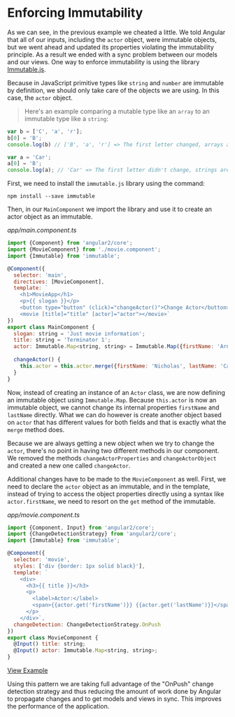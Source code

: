 # Enforcing Immutability

As we can see, in the previous example we cheated a little. We told Angular that all of our inputs, including the `actor` object, were immutable objects, but we went ahead and updated its properties violating the immutability principle. As a result we ended with a sync problem between our models and our views. One way to enforce immutability is using the library [Immutable.js](https://facebook.github.io/immutable-js/).

Because in JavaScript primitive types like `string` and `number` are immutable by definition, we should only take care of the objects we are using. In this case, the `actor` object.

> Here's an example comparing a mutable type like an `array` to an immutable type like a `string`:

```javascript
var b = ['C', 'a', 'r'];
b[0] = 'B';
console.log(b) // ['B', 'a', 'r'] => The first letter changed, arrays are mutable

var a = 'Car';
a[0] = 'B';
console.log(a); // 'Car' => The first letter didn't change, strings are immutable
``` 

First, we need to install the `immutable.js` library using the command:

```
npm install --save immutable
```

Then, in our `MainComponent` we import the library and use it to create an actor object as an immutable.

_app/main.component.ts_
```javascript
import {Component} from 'angular2/core';
import {MovieComponent} from './movie.component';
import {Immutable} from 'immutable';

@Component({
  selector: 'main',
  directives: [MovieComponent],
  template: `
    <h1>MovieApp</h1>
    <p>{{ slogan }}</p>
    <button type="button" (click)="changeActor()">Change Actor</button>
    <movie [title]="title" [actor]="actor"></movie>`
})
export class MainComponent {
  slogan: string = 'Just movie information';
  title: string = 'Terminator 1';
  actor: Immutable.Map<string, string> = Immutable.Map({firstName: 'Arnold', lastName: 'Schwarzenegger'});
  
  changeActor() {
    this.actor = this.actor.merge({firstName: 'Nicholas', lastName: 'Cage'});
  }
}
```

Now, instead of creating an instance of an `Actor` class, we are now defining an immutable object using `Immutable.Map`. Because `this.actor` is now an immutable object, we cannot change its internal properties `firstName` and `lastName` directly. What we can do however is create another object based on `actor` that has different values for both fields and that is exactly what the `merge` method does.

Because we are always getting a new object when we try to change the `actor`, there's no point in having two different methods in our component. We removed the methods `changeActorProperties` and `changeActorObject` and created a new one called `changeActor`.

Additional changes have to be made to the `MovieComponent` as well. First, we need to declare the `actor` object as an immutable, and in the template, instead of trying to access the object properties directly using a syntax like `actor.firstName`, we need to resort on the `get` method of the immutable.

_app/movie.component.ts_
```javascript
import {Component, Input} from 'angular2/core';
import {ChangeDetectionStrategy} from 'angular2/core';
import {Immutable} from 'immutable';

@Component({
  selector: 'movie',
  styles: ['div {border: 1px solid black}'],
  template: `
    <div>
      <h3>{{ title }}</h3>
      <p>
        <label>Actor:</label>
        <span>{{actor.get('firstName')}} {{actor.get('lastName')}}</span>
      </p>
    </div>`,
  changeDetection: ChangeDetectionStrategy.OnPush
})
export class MovieComponent {
  @Input() title: string;
  @Input() actor: Immutable.Map<string, string>;
}
```

[View Example](http://plnkr.co/edit/8b76FU9lMc6C43L2TIWB?p=preview)

Using this pattern we are taking full advantage of the "OnPush" change detection strategy and thus reducing the amount of work done by Angular to propagate changes and to get models and views in sync. This improves the performance of the application.


